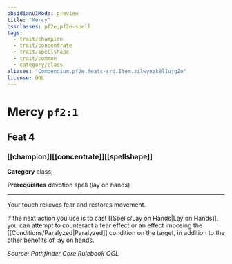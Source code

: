 ```yaml
---
obsidianUIMode: preview
title: "Mercy"
cssclasses: pf2e,pf2e-spell
tags:
  - trait/champion
  - trait/concentrate
  - trait/spellshape
  - trait/common
  - category/class
aliases: "Compendium.pf2e.feats-srd.Item.zilwynzk8lIujgZo"
license: OGL
---
```

# Mercy `pf2:1`
## Feat 4
### [[champion]][[concentrate]][[spellshape]]

**Category** class; 



**Prerequisites** devotion spell (lay on hands)
* * *
Your touch relieves fear and restores movement.

If the next action you use is to cast [[Spells/Lay on Hands|Lay on Hands]], you can attempt to counteract a fear effect or an effect imposing the [[Conditions/Paralyzed|Paralyzed]] condition on the target, in addition to the other benefits of lay on hands.

*Source: Pathfinder Core Rulebook*
*OGL*